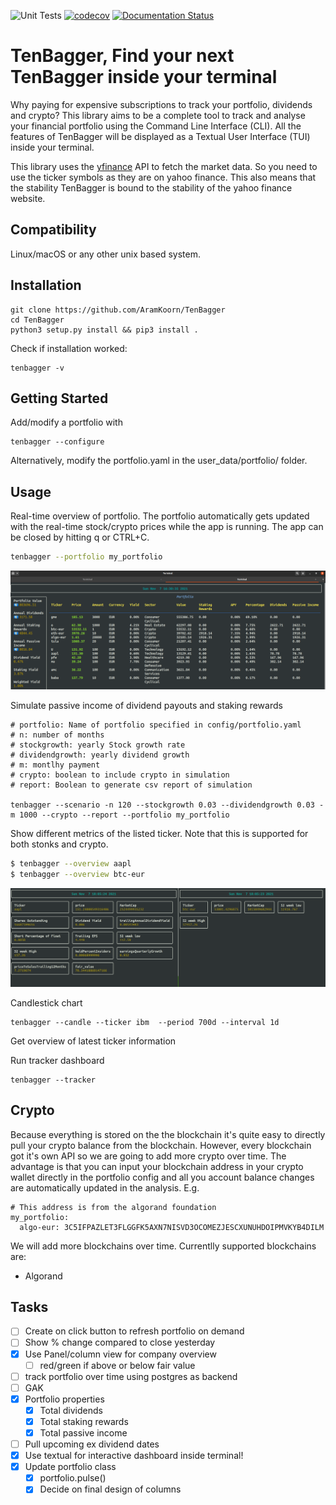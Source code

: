 ![Unit Tests](https://github.com/AramKoorn/TenBagger/actions/workflows/test.yml/badge.svg)
[![codecov](https://codecov.io/gh/AramKoorn/TenBagger/branch/main/graph/badge.svg?token=O5F0TEQ0DY)](https://codecov.io/gh/AramKoorn/TenBagger)
[![Documentation Status](https://readthedocs.org/projects/tenbagger/badge/?version=latest)](https://tenbagger.readthedocs.io/en/latest/?badge=latest)

# TenBagger, Find your next TenBagger inside your terminal
Why paying for expensive subscriptions to track your portfolio, dividends and crypto? This library aims to be a complete tool to track and analyse your financial portfolio using the Command Line Interface (CLI). All the features of TenBagger will be displayed as a Textual User Interface (TUI) inside your terminal. 

This library uses the [yfinance](https://github.com/ranaroussi/yfinance) API to fetch the market data. So you need to use the ticker symbols as they are on yahoo finance. This also means that the stability TenBagger is bound to the stability of the yahoo finance website.

## Compatibility 
Linux/macOS or any other unix based system.

## Installation
```
git clone https://github.com/AramKoorn/TenBagger 
cd TenBagger
python3 setup.py install && pip3 install .
```
Check if installation worked:
```
tenbagger -v
```
## Getting Started

Add/modify a portfolio with

```
tenbagger --configure
```
Alternatively, modify the portfolio.yaml in the user_data/portfolio/ folder.

## Usage
Real-time overview of portfolio. The portfolio automatically gets updated with the real-time stock/crypto prices while the app is running. The app can be closed by hitting q or CTRL+C.

```sh
tenbagger --portfolio my_portfolio
```
![Features](./imgs/static/portfolio.png)

Simulate passive income of dividend payouts and staking rewards

```
# portfolio: Name of portfolio specified in config/portfolio.yaml
# n: number of months
# stockgrowth: yearly Stock growth rate 
# dividendgrowth: yearly dividend growth
# m: montlhy payment
# crypto: boolean to include crypto in simulation
# report: Boolean to generate csv report of simulation

tenbagger --scenario -n 120 --stockgrowth 0.03 --dividendgrowth 0.03 -m 1000 --crypto --report --portfolio my_portfolio

```

Show different metrics of the listed ticker. Note that this is supported for both stonks and crypto.
```sh
$ tenbagger --overview aapl
$ tenbagger --overview btc-eur

```
![widgets](./imgs/gifs/overview.gif)


Candlestick chart
```
tenbagger --candle --ticker ibm  --period 700d --interval 1d
```

Get overview of latest ticker information


Run tracker dashboard
```
tenbagger --tracker
```

## Crypto

Because everything is stored on the the blockchain it's quite easy to directly pull your crypto balance from the blockchain. However, every blockchain got it's own API so we are going to add more crypto over time. The advantage is that you can input your blockchain address in your crypto wallet directly in the portfolio config and all you account balance changes are automatically updated in the analysis. E.g.

```
# This address is from the algorand foundation
my_portfolio:
  algo-eur: 3C5IFPAZLET3FLGGFK5AXN7NISVD3OCOMEZJESCXUNUHDOIPMVKYB4DILM

```
We will add more blockchains over time. Currentlly supported blockchains are:
- Algorand

## Tasks
- [ ] Create on click button to refresh portfolio on demand
- [ ] Show % change compared to close yesterday
- [x] Use Panel/column view for company overview
  - [ ] red/green if above or below fair value
- [ ] track portfolio over time using postgres as backend
- [ ] GAK
- [x] Portfolio properties
  - [x] Total dividends
  - [x] Total staking rewards
  - [x] Total passive income
- [ ] Pull upcoming ex dividend dates
- [x] Use textual for interactive dashboard inside terminal!
- [x] Update portfolio class
  - [x] portfolio.pulse()
  - [x] Decide on final design of columns
